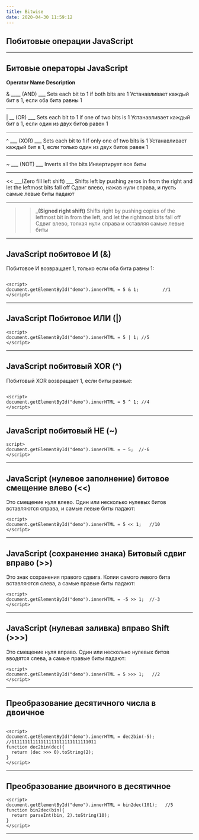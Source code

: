 ```yaml
---
title: Bitwise
date: 2020-04-30 11:59:12
---
```

Побитовые операции JavaScript
---

---
Битовые операторы JavaScript
---
**Operator	Name	Description**

& ____ (AND) ___ Sets each bit to 1 if both bits are 1
Устанавливает каждый бит в 1, если оба бита равны 1

---
| __ (OR) ___ Sets each bit to 1 if one of two bits is 1
Устанавливает каждый бит в 1, если один из двух битов равен 1

---
^  ___ (XOR) ___ Sets each bit to 1 if only one of two bits is 1
Устанавливает каждый бит в 1, если только один из двух битов равен 1

---
~ ___  (NOT) ___ Inverts all the bits
Инвертирует все биты

---
<< ___(Zero fill left shift) ___	Shifts left by pushing zeros in from the right and let the leftmost bits fall off
 Сдвиг влево, нажав нули справа, и пусть самые левые биты падают

---
>>___(Signed right shift)__ Shifts right by pushing copies of the leftmost bit in from the left, and let the rightmost bits fall off
Сдвиг влево, толкая нули справа и оставляя самые левые биты

---

JavaScript побитовое И (&)
---
Побитовое И возвращает 1, только если оба бита равны 1:
```

<script>
document.getElementById("demo").innerHTML = 5 & 1;         //1
</script>            
```

---

JavaScript Побитовое ИЛИ (|)
---
```
<script>
document.getElementById("demo").innerHTML = 5 | 1; //5
</script>

```
---
JavaScript побитовый XOR (^)
---
Побитовый XOR возвращает 1, если биты разные:
```

<script>
document.getElementById("demo").innerHTML = 5 ^ 1; //4
</script>
```


---
JavaScript побитовый НЕ (~)
---
```
script>
document.getElementById("demo").innerHTML = ~ 5;  //-6
</script>
```
---
JavaScript (нулевое заполнение) битовое смещение влево (<<)
---
Это смещение нуля влево. Один или несколько нулевых битов вставляются справа, и самые левые биты падают:
```
<script>
document.getElementById("demo").innerHTML = 5 << 1;   //10
</script>

```
---
JavaScript (сохранение знака) Битовый сдвиг вправо (>>)
---
Это знак сохранения правого сдвига. Копии самого левого бита вставляются слева, а самые правые биты падают:
```
<script>
document.getElementById("demo").innerHTML = -5 >> 1;  //-3
</script>

```
---
JavaScript (нулевая заливка) вправо Shift (>>>)
---
Это смещение нуля вправо. Один или несколько нулевых битов вводятся слева, а самые правые биты падают:
```
<script>
document.getElementById("demo").innerHTML = 5 >>> 1;   //2
</script>
```
---
Преобразование десятичного числа в двоичное
---
```

<script>
document.getElementById("demo").innerHTML = dec2bin(-5);        //11111111111111111111111111111011
function dec2bin(dec){
  return (dec >>> 0).toString(2);
}
</script>
```
---
Преобразование двоичного в десятичное
---
```
<script>
document.getElementById("demo").innerHTML = bin2dec(101);   //5
function bin2dec(bin){
  return parseInt(bin, 2).toString(10);
}
</script>
```
---
